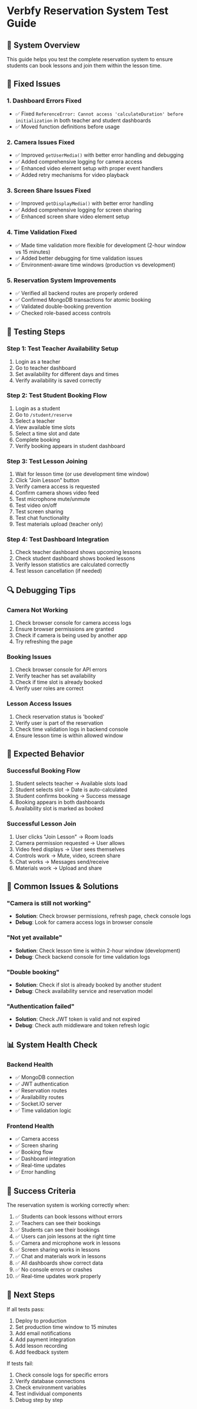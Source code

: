 # Verbfy Reservation System Test Guide

## 🎯 **System Overview**
This guide helps you test the complete reservation system to ensure students can book lessons and join them within the lesson time.

## 🔧 **Fixed Issues**

### 1. **Dashboard Errors Fixed**
- ✅ Fixed `ReferenceError: Cannot access 'calculateDuration' before initialization` in both teacher and student dashboards
- ✅ Moved function definitions before usage

### 2. **Camera Issues Fixed**
- ✅ Improved `getUserMedia()` with better error handling and debugging
- ✅ Added comprehensive logging for camera access
- ✅ Enhanced video element setup with proper event handlers
- ✅ Added retry mechanisms for video playback

### 3. **Screen Share Issues Fixed**
- ✅ Improved `getDisplayMedia()` with better error handling
- ✅ Added comprehensive logging for screen sharing
- ✅ Enhanced screen share video element setup

### 4. **Time Validation Fixed**
- ✅ Made time validation more flexible for development (2-hour window vs 15 minutes)
- ✅ Added better debugging for time validation issues
- ✅ Environment-aware time windows (production vs development)

### 5. **Reservation System Improvements**
- ✅ Verified all backend routes are properly ordered
- ✅ Confirmed MongoDB transactions for atomic booking
- ✅ Validated double-booking prevention
- ✅ Checked role-based access controls

## 🧪 **Testing Steps**

### **Step 1: Test Teacher Availability Setup**
1. Login as a teacher
2. Go to teacher dashboard
3. Set availability for different days and times
4. Verify availability is saved correctly

### **Step 2: Test Student Booking Flow**
1. Login as a student
2. Go to `/student/reserve`
3. Select a teacher
4. View available time slots
5. Select a time slot and date
6. Complete booking
7. Verify booking appears in student dashboard

### **Step 3: Test Lesson Joining**
1. Wait for lesson time (or use development time window)
2. Click "Join Lesson" button
3. Verify camera access is requested
4. Confirm camera shows video feed
5. Test microphone mute/unmute
6. Test video on/off
7. Test screen sharing
8. Test chat functionality
9. Test materials upload (teacher only)

### **Step 4: Test Dashboard Integration**
1. Check teacher dashboard shows upcoming lessons
2. Check student dashboard shows booked lessons
3. Verify lesson statistics are calculated correctly
4. Test lesson cancellation (if needed)

## 🔍 **Debugging Tips**

### **Camera Not Working**
1. Check browser console for camera access logs
2. Ensure browser permissions are granted
3. Check if camera is being used by another app
4. Try refreshing the page

### **Booking Issues**
1. Check browser console for API errors
2. Verify teacher has set availability
3. Check if time slot is already booked
4. Verify user roles are correct

### **Lesson Access Issues**
1. Check reservation status is 'booked'
2. Verify user is part of the reservation
3. Check time validation logs in backend console
4. Ensure lesson time is within allowed window

## 🚀 **Expected Behavior**

### **Successful Booking Flow**
1. Student selects teacher → Available slots load
2. Student selects slot → Date is auto-calculated
3. Student confirms booking → Success message
4. Booking appears in both dashboards
5. Availability slot is marked as booked

### **Successful Lesson Join**
1. User clicks "Join Lesson" → Room loads
2. Camera permission requested → User allows
3. Video feed displays → User sees themselves
4. Controls work → Mute, video, screen share
5. Chat works → Messages send/receive
6. Materials work → Upload and share

## 🐛 **Common Issues & Solutions**

### **"Camera is still not working"**
- **Solution**: Check browser permissions, refresh page, check console logs
- **Debug**: Look for camera access logs in browser console

### **"Not yet available"**
- **Solution**: Check lesson time is within 2-hour window (development)
- **Debug**: Check backend console for time validation logs

### **"Double booking"**
- **Solution**: Check if slot is already booked by another student
- **Debug**: Check availability service and reservation model

### **"Authentication failed"**
- **Solution**: Check JWT token is valid and not expired
- **Debug**: Check auth middleware and token refresh logic

## 📊 **System Health Check**

### **Backend Health**
- ✅ MongoDB connection
- ✅ JWT authentication
- ✅ Reservation routes
- ✅ Availability routes
- ✅ Socket.IO server
- ✅ Time validation logic

### **Frontend Health**
- ✅ Camera access
- ✅ Screen sharing
- ✅ Booking flow
- ✅ Dashboard integration
- ✅ Real-time updates
- ✅ Error handling

## 🎉 **Success Criteria**

The reservation system is working correctly when:
1. ✅ Students can book lessons without errors
2. ✅ Teachers can see their bookings
3. ✅ Students can see their bookings
4. ✅ Users can join lessons at the right time
5. ✅ Camera and microphone work in lessons
6. ✅ Screen sharing works in lessons
7. ✅ Chat and materials work in lessons
8. ✅ All dashboards show correct data
9. ✅ No console errors or crashes
10. ✅ Real-time updates work properly

## 🔄 **Next Steps**

If all tests pass:
1. Deploy to production
2. Set production time window to 15 minutes
3. Add email notifications
4. Add payment integration
5. Add lesson recording
6. Add feedback system

If tests fail:
1. Check console logs for specific errors
2. Verify database connections
3. Check environment variables
4. Test individual components
5. Debug step by step 
